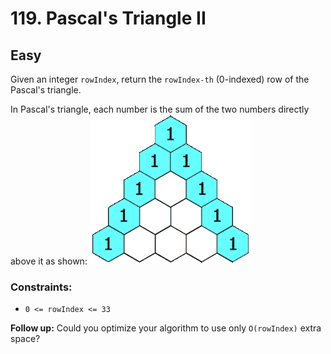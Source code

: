 # 119. Pascal's Triangle II

## Easy

Given an integer `rowIndex`, return the `rowIndex-th` (0-indexed) row of the Pascal's triangle.

In Pascal's triangle, each number is the sum of the two numbers directly above it as shown:
![PascalTriangleAnimated2.gif](PascalTriangleAnimated2.gif)

### Constraints:

- `0 <= rowIndex <= 33`

**Follow up:** Could you optimize your algorithm to use only `O(rowIndex)` extra space?

